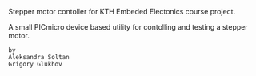 Stepper motor contoller for KTH Embeded Electonics course project.

A small PICmicro device based utility for contolling and testing a stepper motor.

	by
	Aleksandra Soltan
	Grigory Glukhov